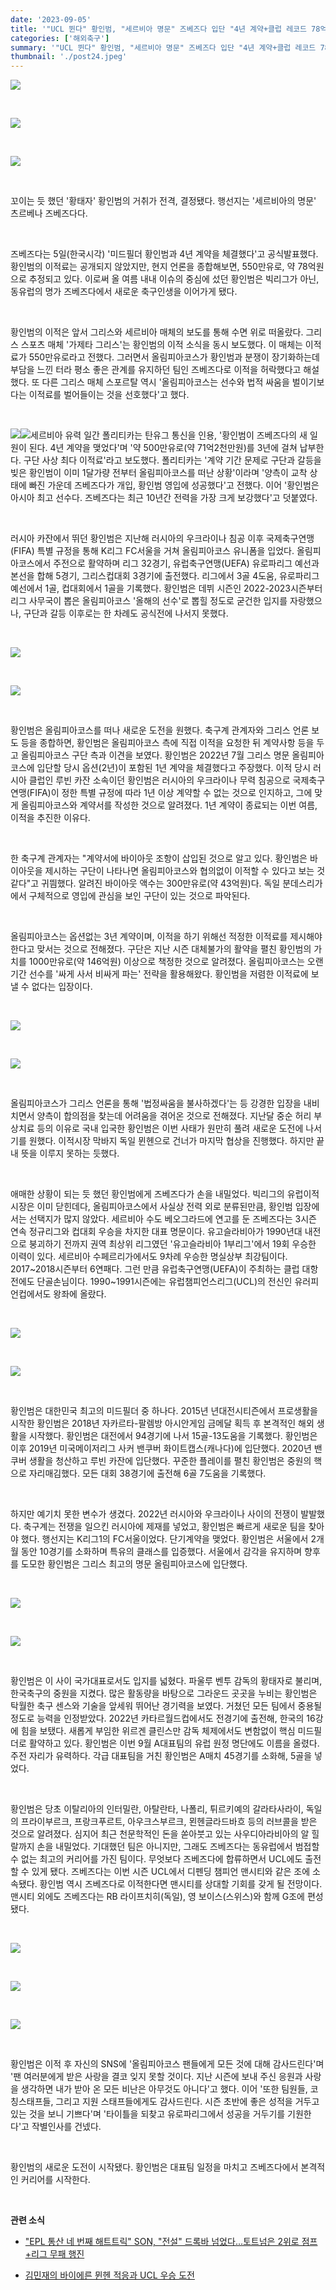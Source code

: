 ```yaml
---
date: '2023-09-05'
title: '"UCL 뛴다" 황인범, "세르비아 명문" 즈베즈다 입단 "4년 계약+클럽 레코드 78억원"'
categories: ['해외축구']
summary: '"UCL 뛴다" 황인범, "세르비아 명문" 즈베즈다 입단 "4년 계약+클럽 레코드 78억원"'
thumbnail: './post24.jpeg'
---
```


![](https://imgnews.pstatic.net/image/076/2023/09/05/2023090601000292600032741_20230905083206983.jpg?type=w647)

<br />

![](https://imgnews.pstatic.net/image/076/2023/09/05/2023090601000292600032742_20230905083206986.jpg?type=w647)

<br />

![](https://imgnews.pstatic.net/image/076/2023/09/05/2023090601000292600032743_20230905083206989.jpg?type=w647)

<br />

꼬이는 듯 했던 '황태자' 황인범의 거취가 전격, 결정됐다. 행선지는 '세르비아의 명문' 츠르베나 즈베즈다다.

<br />

즈베즈다는 5일(한국시각) '미드필더 황인범과 4년 계약을 체결했다'고 공식발표했다. 황인범의 이적료는 공개되지 않았지만, 현지 언론을 종합해보면, 550만유로, 약 78억원으로 추정되고 있다. 이로써 올 여름 내내 이슈의 중심에 섰던 황인범은 빅리그가 아닌, 동유럽의 명가 즈베즈다에서 새로운 축구인생을 이어가게 됐다.

  <br />

황인범의 이적은 앞서 그리스와 세르비아 매체의 보도를 통해 수면 위로 떠올랐다. 그리스 스포츠 매체 '가제타 그리스'는 황인범의 이적 소식을 동시 보도했다. 이 매체는 이적료가 550만유로라고 전했다. 그러면서 올림피아코스가 황인범과 분쟁이 장기화하는데 부담을 느낀 터라 평소 좋은 관계를 유지하던 팀인 즈베즈다로 이적을 허락했다고 해설했다. 또 다른 그리스 매체 스포르탈 역시 '올림피아코스는 선수와 법적 싸움을 벌이기보다는 이적료를 벌어들이는 것을 선호했다'고 했다.

  <br />

![](https://imgnews.pstatic.net/image/076/2023/09/05/2023090601000292600032745_20230905083206991.jpg?type=w647)![](https://imgnews.pstatic.net/image/076/2023/09/05/2023090601000292600032744_20230905083206996.jpg?type=w647)세르비아 유력 일간 폴리티카는 탄유그 통신을 인용, '황인범이 즈베즈다의 새 일원이 된다. 4년 계약을 맺었다'며 '약 500만유로(약 71억2천만원)를 3년에 걸쳐 납부한다. 구단 사상 최다 이적료'라고 보도했다. 폴리티카는 '계약 기간 문제로 구단과 갈등을 빚은 황인범이 이미 1달가량 전부터 올림피아코스를 떠난 상황'이라며 '양측이 교착 상태에 빠진 가운데 즈베즈다가 개입, 황인범 영입에 성공했다'고 전했다. 이어 '황인범은 아시아 최고 선수다. 즈베즈다는 최근 10년간 전력을 가장 크게 보강했다'고 덧붙였다.

  <br />
  
러시아 카잔에서 뛰던 황인범은 지난해 러시아의 우크라이나 침공 이후 국제축구연맹(FIFA) 특별 규정을 통해 K리그 FC서울을 거쳐 올림피아코스 유니폼을 입었다. 올림피아코스에서 주전으로 활약하며 리그 32경기, 유럽축구연맹(UEFA) 유로파리그 예선과 본선을 합해 5경기, 그리스컵대회 3경기에 출전했다. 리그에서 3골 4도움, 유로파리그 예선에서 1골, 컵대회에서 1골을 기록했다. 황인범은 데뷔 시즌인 2022-2023시즌부터 리그 사무국이 뽑은 올림피아코스 '올해의 선수'로 뽑힐 정도로 굳건한 입지를 자랑했으나, 구단과 갈등 이후로는 한 차례도 공식전에 나서지 못했다.  
  
  <br />

![](https://imgnews.pstatic.net/image/076/2023/09/05/2023090601000292600032746_20230905083207009.jpg?type=w647)

<br />

![](https://imgnews.pstatic.net/image/076/2023/09/05/2023090601000292600032747_20230905083207013.jpg?type=w647)

<br />

황인범은 올림피아코스를 떠나 새로운 도전을 원했다. 축구계 관계자와 그리스 언론 보도 등을 종합하면, 황인범은 올림피아코스 측에 직접 이적을 요청한 뒤 계약사항 등을 두고 올림피아코스
구단 측과 이견을 보였다. 황인범은 2022년 7월 그리스 명문 올림피아코스에 입단할 당시 옵션(2년)이 포함된 1년 계약을 체결했다고 주장했다. 이적 당시 러시아 클럽인 루빈 카잔 소속이던 황인범은 러시아의 우크라이나 무력 침공으로 국제축구연맹(FIFA)이 정한 특별 규정에 따라 1년 이상 계약할 수 없는 것으로 인지하고, 그에 맞게 올림피아코스와 계약서를 작성한 것으로 알려졌다. 1년 계약이 종료되는 이번 여름, 이적을 추진한 이유다.

<br />

한 축구계 관계자는 "계약서에 바이아웃 조항이 삽입된 것으로 알고 있다. 황인범은 바이아웃을 제시하는 구단이 나타나면 올림피아코스와 협의없이 이적할 수 있다고 보는 것 같다"고 귀띔했다. 알려진 바이아웃 액수는 300만유로(약 43억원)다. 독일 분데스리가에서 구체적으로 영입에 관심을 보인 구단이 있는 것으로 파악된다.

<br />

올림피아코스는 옵션없는 3년 계약이며, 이적을 하기 위해선 적정한 이적료를 제시해야 한다고 맞서는 것으로 전해졌다. 구단은 지난 시즌 대체불가의 활약을 펼친 황인범의 가치를 1000만유로(약 146억원) 이상으로 책정한 것으로 알려졌다. 올림피아코스는 오랜 기간 선수를 '싸게 사서 비싸게 파는' 전략을 활용해왔다. 황인범을 저렴한 이적료에 보낼 수 없다는 입장이다.

<br />

![](https://imgnews.pstatic.net/image/076/2023/09/05/2023090601000292600032748_20230905083207018.jpg?type=w647)

<br />

![](https://imgnews.pstatic.net/image/076/2023/09/05/2023090601000292600032749_20230905083207032.jpg?type=w647)

<br />

올림피아코스가 그리스 언론을 통해 '법정싸움을 불사하겠다'는 등 강경한 입장을 내비치면서 양측이 합의점을 찾는데 어려움을 겪어온 것으로 전해졌다. 지난달 중순 허리 부상치료 등의 이유로 국내 입국한 황인범은 이번 사태가 원만히 풀려 새로운 도전에 나서기를 원했다. 이적시장 막바지 독일 뮌헨으로 건너가 마지막 협상을 진행했다. 하지만 끝내 뜻을 이루지 못하는 듯했다.

<br />

애매한 상황이 되는 듯 했던 황인범에게 즈베즈다가 손을 내밀었다. 빅리그의 유럽이적시장은 이미 닫힌데다, 올림피아코스에서 사실상 전력 외로 분류된만큼, 황인범 입장에서는 선택지가 많지 않았다. 세르비아 수도 베오그라드에 연고를 둔 즈베즈다는 3시즌 연속 정규리그와 컵대회 우승을 차지한 대표 명문이다. 유고슬라비아가 1990년대 내전으로 붕괴하기 전까지 권역 최상위 리그였던 '유고슬라비아 1부리그'에서 19회 우승한 이력이 있다. 세르비아 수페르리가에서도 9차례 우승한 명실상부 최강팀이다. 2017~2018시즌부터 6연패다. 그런 만큼 유럽축구연맹(UEFA)이 주최하는 클럽 대항전에도 단골손님이다. 1990~1991시즌에는 유럽챔피언스리그(UCL)의 전신인 유러피언컵에서도 왕좌에 올랐다.

<br />

![](https://imgnews.pstatic.net/image/076/2023/09/05/20230906010002926000327411_20230905083207035.jpg?type=w647)

<br />

![](https://imgnews.pstatic.net/image/076/2023/09/05/20230906010002926000327410_20230905083207038.jpg?type=w647)

<br />

황인범은 대한민국 최고의 미드필더 중 하나다. 2015년 년대전시티즌에서 프로생활을 시작한 황인범은 2018년 자카르타-팔렘방 아시안게임 금메달 획득 후 본격적인 해외 생활을 시작했다. 황인범은 대전에서 94경기에 나서 15골-13도움을 기록했다. 황인범은 이후 2019년 미국메이저리그 사커 밴쿠버 화이트캡스(캐나다)에 입단했다. 2020년 밴쿠버 생활을 청산하고 루빈 카잔에 입단했다. 꾸준한 플레이를 펼친 황인범은 중원의 핵으로 자리매김했다. 모든 대회 38경기에 출전해 6골 7도움을 기록했다.

<br />

하지만 예기치 못한 변수가 생겼다. 2022년 러시아와 우크라이나 사이의 전쟁이 발발했다. 축구계는 전쟁을 일으킨 러시아에 제재를 넣었고, 황인범은 빠르게 새로운 팀을 찾아야 했다. 행선지는 K리그1의 FC서울이었다. 단기계약을 맺었다. 황인범은 서울에서 2개월 동안 10경기를 소화하며 특유의 클래스를 입증했다. 서울에서 감각을 유지하며 향후를 도모한 황인범은 그리스 최고의 명문 올림피아코스에 입단했다.

<br />

![](https://imgnews.pstatic.net/image/076/2023/09/05/20230906010002926000327412_20230905083207042.jpg?type=w647)

<br />

![](https://imgnews.pstatic.net/image/076/2023/09/05/20230906010002926000327413_20230905083207055.jpg?type=w647)

<br />

황인범은 이 사이 국가대표로서도 입지를 넓혔다. 파울루 벤투 감독의 황태자로 불리며, 한국축구의 중원을 지켰다. 많은 활동량을 바탕으로 그라운드 곳곳을 누비는 황인범은 탁월한 축구 센스와 기술을 앞세워 뛰어난 경기력을 보였다. 거쳤던 모든 팀에서 중용될 정도로 능력을 인정받았다. 2022년 카타르월드컵에서도 전경기에 출전해, 한국의 16강에 힘을 보탰다. 새롭게 부임한 위르겐 클린스만 감독 체제에서도 변함없이 핵심 미드필더로 활약하고 있다. 황인범은 이번 9월 A대표팀의 유럽 원정 명단에도 이름을 올렸다. 주전 자리가 유력하다. 각급 대표팀을 거친 황인범은 A매치 45경기를 소화해, 5골을 넣었다.

<br />

황인범은 당초 이탈리아의 인터밀란, 아탈란타, 나폴리, 튀르키예의 갈라타사라이, 독일의 프라이부르크, 프랑크푸르트, 아우크스부르크, 묀헨글라드바흐 등의 러브콜을 받은 것으로 알려졌다. 심지어 최근 천문학적인 돈을 쏟아붓고 있는 사우디아라비아의 알 힐랄까지 손을 내밀었다. 기대했던 팀은 아니지만, 그래도 즈베즈다는 동유럽에서 범접할 수 없는 최고의 커리어를 가진 팀이다. 무엇보다 즈베즈다에 합류하면서 UCL에도 출전할 수 있게 됐다. 즈베즈다는 이번 시즌 UCL에서 디펜딩 챔피언 맨시티와 같은 조에 소속됐다. 황인범 역시 즈베즈다로 이적한다면 맨시티를 상대할 기회를 갖게 될 전망이다. 맨시티 외에도 즈베즈다는 RB 라이프치히(독일), 영 보이스(스위스)와 함께 G조에 편성됐다.

<br />

![](https://imgnews.pstatic.net/image/076/2023/09/05/20230906010002926000327414_20230905083207059.jpg?type=w647)

<br />

![](https://imgnews.pstatic.net/image/076/2023/09/05/20230906010002926000327415_20230905083207073.jpg?type=w647)

<br />

![](https://imgnews.pstatic.net/image/076/2023/09/05/20230906010002926000327416_20230905083207076.jpg?type=w647)

<br />

황인범은 이적 후 자신의 SNS에 '올림피아코스 팬들에게 모든 것에 대해 감사드린다'며 '팬 여러분에게 받은 사랑을 결코 잊지 못할 것이다. 지난 시즌에 보내 주신 응원과 사랑을 생각하면 내가 받아 온 모든 비난은 아무것도 아니다'고 했다. 이어 '또한 팀원들, 코칭스태프들, 그리고 지원 스태프들에게도 감사드린다. 시즌 초반에 좋은 성적을 거두고 있는 것을 보니 기쁘다'며 '타이틀을 되찾고 유로파리그에서 성공을 거두기를 기원한다'고 작별인사를 건넸다.

<br />

황인범의 새로운 도전이 시작됐다. 황인범은 대표팀 일정을 마치고 즈베즈다에서 본격적인 커리어를 시작한다.

<br />

**관련 소식**

- ["EPL 통산 네 번째 해트트릭" SON, "전설" 드록바 넘었다...토트넘은 2위로 점프+리그 무패 행진](https://news.everyday-365.com/post20/)

- [김민재의 바이에른 뮌헨 적응과 UCL 우승 도전](https://news.everyday-365.com/post13/)
